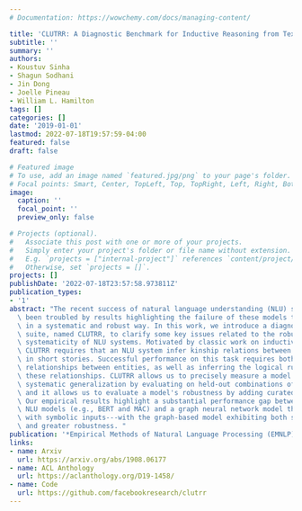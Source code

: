 ```yaml
---
# Documentation: https://wowchemy.com/docs/managing-content/

title: 'CLUTRR: A Diagnostic Benchmark for Inductive Reasoning from Text'
subtitle: ''
summary: ''
authors:
- Koustuv Sinha
- Shagun Sodhani
- Jin Dong
- Joelle Pineau
- William L. Hamilton
tags: []
categories: []
date: '2019-01-01'
lastmod: 2022-07-18T19:57:59-04:00
featured: false
draft: false

# Featured image
# To use, add an image named `featured.jpg/png` to your page's folder.
# Focal points: Smart, Center, TopLeft, Top, TopRight, Left, Right, BottomLeft, Bottom, BottomRight.
image:
  caption: ''
  focal_point: ''
  preview_only: false

# Projects (optional).
#   Associate this post with one or more of your projects.
#   Simply enter your project's folder or file name without extension.
#   E.g. `projects = ["internal-project"]` references `content/project/deep-learning/index.md`.
#   Otherwise, set `projects = []`.
projects: []
publishDate: '2022-07-18T23:57:58.973811Z'
publication_types:
- '1'
abstract: "The recent success of natural language understanding (NLU) systems has\
  \ been troubled by results highlighting the failure of these models to generalize\
  \ in a systematic and robust way. In this work, we introduce a diagnostic benchmark\
  \ suite, named CLUTRR, to clarify some key issues related to the robustness and\
  \ systematicity of NLU systems. Motivated by classic work on inductive logic programming,\
  \ CLUTRR requires that an NLU system infer kinship relations between characters\
  \ in short stories. Successful performance on this task requires both extracting\
  \ relationships between entities, as well as inferring the logical rules governing\
  \ these relationships. CLUTRR allows us to precisely measure a model's ability for\
  \ systematic generalization by evaluating on held-out combinations of logical rules,\
  \ and it allows us to evaluate a model's robustness by adding curated noise facts.\
  \ Our empirical results highlight a substantial performance gap between state-of-the-art\
  \ NLU models (e.g., BERT and MAC) and a graph neural network model that works directly\
  \ with symbolic inputs---with the graph-based model exhibiting both stronger generalization\
  \ and greater robustness. "
publication: '*Empirical Methods of Natural Language Processing (EMNLP)*, <u>Oral</u>'
links:
- name: Arxiv
  url: https://arxiv.org/abs/1908.06177
- name: ACL Anthology
  url: https://aclanthology.org/D19-1458/
- name: Code
  url: https://github.com/facebookresearch/clutrr
---
```

